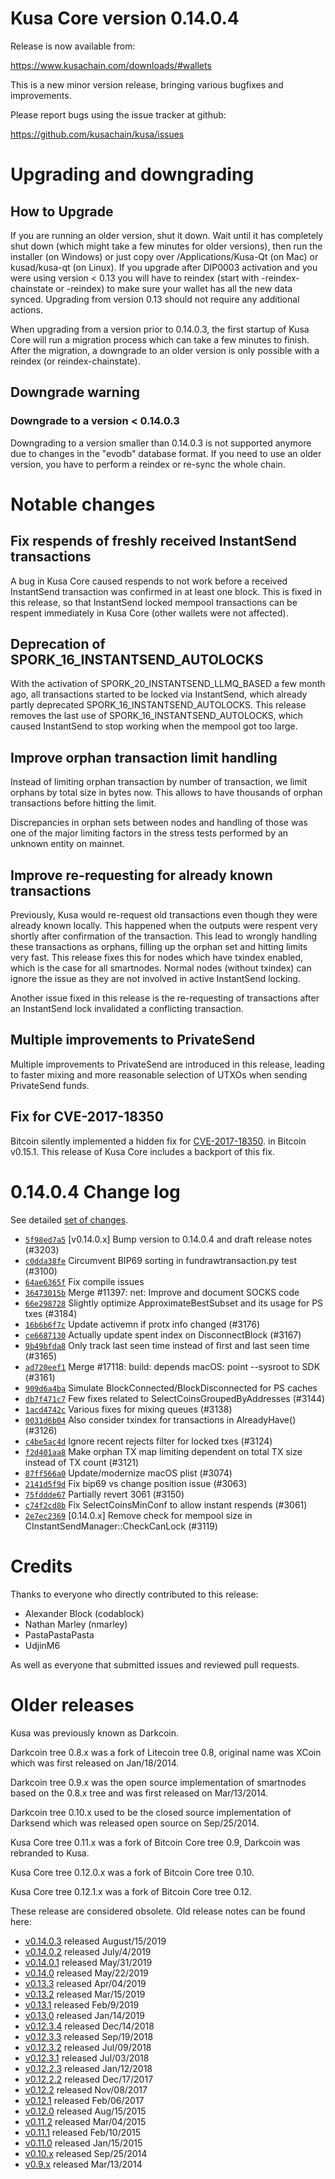 Kusa Core version 0.14.0.4
==========================

Release is now available from:

  <https://www.kusachain.com/downloads/#wallets>

This is a new minor version release, bringing various bugfixes and improvements.

Please report bugs using the issue tracker at github:

  <https://github.com/kusachain/kusa/issues>


Upgrading and downgrading
=========================

How to Upgrade
--------------

If you are running an older version, shut it down. Wait until it has completely
shut down (which might take a few minutes for older versions), then run the
installer (on Windows) or just copy over /Applications/Kusa-Qt (on Mac) or
kusad/kusa-qt (on Linux). If you upgrade after DIP0003 activation and you were
using version < 0.13 you will have to reindex (start with -reindex-chainstate
or -reindex) to make sure your wallet has all the new data synced. Upgrading from
version 0.13 should not require any additional actions.

When upgrading from a version prior to 0.14.0.3, the
first startup of Kusa Core will run a migration process which can take a few minutes
to finish. After the migration, a downgrade to an older version is only possible with
a reindex (or reindex-chainstate).

Downgrade warning
-----------------

### Downgrade to a version < 0.14.0.3

Downgrading to a version smaller than 0.14.0.3 is not supported anymore due to changes
in the "evodb" database format. If you need to use an older version, you have to perform
a reindex or re-sync the whole chain.

Notable changes
===============

Fix respends of freshly received InstantSend transactions
---------------------------------------------------------

A bug in Kusa Core caused respends to not work before a received InstantSend transaction was confirmed in at least
one block. This is fixed in this release, so that InstantSend locked mempool transactions can be
respent immediately in Kusa Core (other wallets were not affected).

Deprecation of SPORK_16_INSTANTSEND_AUTOLOCKS
---------------------------------------------

With the activation of SPORK_20_INSTANTSEND_LLMQ_BASED a few month ago, all transactions started to be locked via
InstantSend, which already partly deprecated SPORK_16_INSTANTSEND_AUTOLOCKS. This release removes the last use
of SPORK_16_INSTANTSEND_AUTOLOCKS, which caused InstantSend to stop working when the mempool got too large.

Improve orphan transaction limit handling
-----------------------------------------

Instead of limiting orphan transaction by number of transaction, we limit orphans by total size in bytes
now. This allows to have thousands of orphan transactions before hitting the limit.

Discrepancies in orphan sets between nodes and handling of those was one of the major limiting factors in
the stress tests performed by an unknown entity on mainnet.

Improve re-requesting for already known transactions
----------------------------------------------------

Previously, Kusa would re-request old transactions even though they were already known locally. This
happened when the outputs were respent very shortly after confirmation of the transaction. This lead to
wrongly handling these transactions as orphans, filling up the orphan set and hitting limits very fast.
This release fixes this for nodes which have txindex enabled, which is the case for all smartnodes. Normal
nodes (without txindex) can ignore the issue as they are not involved in active InstantSend locking.

Another issue fixed in this release is the re-requesting of transactions after an InstantSend lock invalidated
a conflicting transaction.

Multiple improvements to PrivateSend
------------------------------------

Multiple improvements to PrivateSend are introduced in this release, leading to faster mixing and more
reasonable selection of UTXOs when sending PrivateSend funds.

Fix for CVE-2017-18350
----------------------

Bitcoin silently implemented a hidden fix for [CVE-2017-18350](https://lists.linuxfoundation.org/pipermail/bitcoin-dev/2019-November/017453.html).
in Bitcoin v0.15.1. This release of Kusa Core includes a backport of this fix.


0.14.0.4 Change log
===================

See detailed [set of changes](https://github.com/kusachain/kusa/compare/v0.14.0.3...kusa:v0.14.0.4).

- [`5f98ed7a5`](https://github.com/kusachain/kusa/commit/5f98ed7a5) [v0.14.0.x] Bump version to 0.14.0.4 and draft release notes (#3203)
- [`c0dda38fe`](https://github.com/kusachain/kusa/commit/c0dda38fe) Circumvent BIP69 sorting in fundrawtransaction.py test (#3100)
- [`64ae6365f`](https://github.com/kusachain/kusa/commit/64ae6365f) Fix compile issues
- [`36473015b`](https://github.com/kusachain/kusa/commit/36473015b) Merge #11397: net: Improve and document SOCKS code
- [`66e298728`](https://github.com/kusachain/kusa/commit/66e298728) Slightly optimize ApproximateBestSubset and its usage for PS txes (#3184)
- [`16b6b6f7c`](https://github.com/kusachain/kusa/commit/16b6b6f7c) Update activemn if protx info changed (#3176)
- [`ce6687130`](https://github.com/kusachain/kusa/commit/ce6687130) Actually update spent index on DisconnectBlock (#3167)
- [`9b49bfda8`](https://github.com/kusachain/kusa/commit/9b49bfda8) Only track last seen time instead of first and last seen time (#3165)
- [`ad720eef1`](https://github.com/kusachain/kusa/commit/ad720eef1) Merge #17118: build: depends macOS: point --sysroot to SDK (#3161)
- [`909d6a4ba`](https://github.com/kusachain/kusa/commit/909d6a4ba) Simulate BlockConnected/BlockDisconnected for PS caches
- [`db7f471c7`](https://github.com/kusachain/kusa/commit/db7f471c7) Few fixes related to SelectCoinsGroupedByAddresses (#3144)
- [`1acd4742c`](https://github.com/kusachain/kusa/commit/1acd4742c) Various fixes for mixing queues (#3138)
- [`0031d6b04`](https://github.com/kusachain/kusa/commit/0031d6b04) Also consider txindex for transactions in AlreadyHave() (#3126)
- [`c4be5ac4d`](https://github.com/kusachain/kusa/commit/c4be5ac4d) Ignore recent rejects filter for locked txes (#3124)
- [`f2d401aa8`](https://github.com/kusachain/kusa/commit/f2d401aa8) Make orphan TX map limiting dependent on total TX size instead of TX count (#3121)
- [`87ff566a0`](https://github.com/kusachain/kusa/commit/87ff566a0) Update/modernize macOS plist (#3074)
- [`2141d5f9d`](https://github.com/kusachain/kusa/commit/2141d5f9d) Fix bip69 vs change position issue (#3063)
- [`75fddde67`](https://github.com/kusachain/kusa/commit/75fddde67) Partially revert 3061 (#3150)
- [`c74f2cd8b`](https://github.com/kusachain/kusa/commit/c74f2cd8b) Fix SelectCoinsMinConf to allow instant respends (#3061)
- [`2e7ec2369`](https://github.com/kusachain/kusa/commit/2e7ec2369) [0.14.0.x] Remove check for mempool size in CInstantSendManager::CheckCanLock (#3119)

Credits
=======

Thanks to everyone who directly contributed to this release:

- Alexander Block (codablock)
- Nathan Marley (nmarley)
- PastaPastaPasta
- UdjinM6

As well as everyone that submitted issues and reviewed pull requests.

Older releases
==============

Kusa was previously known as Darkcoin.

Darkcoin tree 0.8.x was a fork of Litecoin tree 0.8, original name was XCoin
which was first released on Jan/18/2014.

Darkcoin tree 0.9.x was the open source implementation of smartnodes based on
the 0.8.x tree and was first released on Mar/13/2014.

Darkcoin tree 0.10.x used to be the closed source implementation of Darksend
which was released open source on Sep/25/2014.

Kusa Core tree 0.11.x was a fork of Bitcoin Core tree 0.9,
Darkcoin was rebranded to Kusa.

Kusa Core tree 0.12.0.x was a fork of Bitcoin Core tree 0.10.

Kusa Core tree 0.12.1.x was a fork of Bitcoin Core tree 0.12.

These release are considered obsolete. Old release notes can be found here:

- [v0.14.0.3](https://github.com/kusachain/kusa/blob/master/doc/release-notes/kusa/release-notes-0.14.0.3.md) released August/15/2019
- [v0.14.0.2](https://github.com/kusachain/kusa/blob/master/doc/release-notes/kusa/release-notes-0.14.0.2.md) released July/4/2019
- [v0.14.0.1](https://github.com/kusachain/kusa/blob/master/doc/release-notes/kusa/release-notes-0.14.0.1.md) released May/31/2019
- [v0.14.0](https://github.com/kusachain/kusa/blob/master/doc/release-notes/kusa/release-notes-0.14.0.md) released May/22/2019
- [v0.13.3](https://github.com/kusachain/kusa/blob/master/doc/release-notes/kusa/release-notes-0.13.3.md) released Apr/04/2019
- [v0.13.2](https://github.com/kusachain/kusa/blob/master/doc/release-notes/kusa/release-notes-0.13.2.md) released Mar/15/2019
- [v0.13.1](https://github.com/kusachain/kusa/blob/master/doc/release-notes/kusa/release-notes-0.13.1.md) released Feb/9/2019
- [v0.13.0](https://github.com/kusachain/kusa/blob/master/doc/release-notes/kusa/release-notes-0.13.0.md) released Jan/14/2019
- [v0.12.3.4](https://github.com/kusachain/kusa/blob/master/doc/release-notes/kusa/release-notes-0.12.3.4.md) released Dec/14/2018
- [v0.12.3.3](https://github.com/kusachain/kusa/blob/master/doc/release-notes/kusa/release-notes-0.12.3.3.md) released Sep/19/2018
- [v0.12.3.2](https://github.com/kusachain/kusa/blob/master/doc/release-notes/kusa/release-notes-0.12.3.2.md) released Jul/09/2018
- [v0.12.3.1](https://github.com/kusachain/kusa/blob/master/doc/release-notes/kusa/release-notes-0.12.3.1.md) released Jul/03/2018
- [v0.12.2.3](https://github.com/kusachain/kusa/blob/master/doc/release-notes/kusa/release-notes-0.12.2.3.md) released Jan/12/2018
- [v0.12.2.2](https://github.com/kusachain/kusa/blob/master/doc/release-notes/kusa/release-notes-0.12.2.2.md) released Dec/17/2017
- [v0.12.2](https://github.com/kusachain/kusa/blob/master/doc/release-notes/kusa/release-notes-0.12.2.md) released Nov/08/2017
- [v0.12.1](https://github.com/kusachain/kusa/blob/master/doc/release-notes/kusa/release-notes-0.12.1.md) released Feb/06/2017
- [v0.12.0](https://github.com/kusachain/kusa/blob/master/doc/release-notes/kusa/release-notes-0.12.0.md) released Aug/15/2015
- [v0.11.2](https://github.com/kusachain/kusa/blob/master/doc/release-notes/kusa/release-notes-0.11.2.md) released Mar/04/2015
- [v0.11.1](https://github.com/kusachain/kusa/blob/master/doc/release-notes/kusa/release-notes-0.11.1.md) released Feb/10/2015
- [v0.11.0](https://github.com/kusachain/kusa/blob/master/doc/release-notes/kusa/release-notes-0.11.0.md) released Jan/15/2015
- [v0.10.x](https://github.com/kusachain/kusa/blob/master/doc/release-notes/kusa/release-notes-0.10.0.md) released Sep/25/2014
- [v0.9.x](https://github.com/kusachain/kusa/blob/master/doc/release-notes/kusa/release-notes-0.9.0.md) released Mar/13/2014

